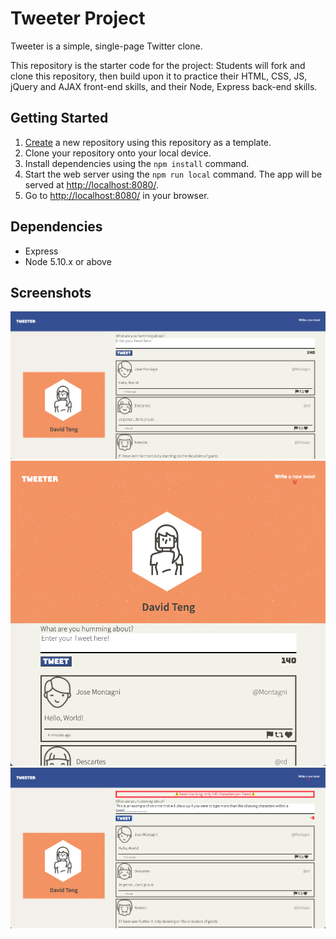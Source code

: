# Tweeter Project

Tweeter is a simple, single-page Twitter clone.

This repository is the starter code for the project: Students will fork and clone this repository, then build upon it to practice their HTML, CSS, JS, jQuery and AJAX front-end skills, and their Node, Express back-end skills.

## Getting Started

1. [Create](https://docs.github.com/en/repositories/creating-and-managing-repositories/creating-a-repository-from-a-template) a new repository using this repository as a template.
2. Clone your repository onto your local device.
3. Install dependencies using the `npm install` command.
3. Start the web server using the `npm run local` command. The app will be served at <http://localhost:8080/>.
4. Go to <http://localhost:8080/> in your browser.

## Dependencies

- Express
- Node 5.10.x or above

## Screenshots
![Screenshot of tweeter on desktop mode](https://github.com/davidteng95/tweeter/blob/master/docs/tweeter_on_desktop.png?raw=true)
![Screenshot of tweeter on mobile/tablet mode](https://github.com/davidteng95/tweeter/blob/master/docs/tweeter_on_mobile_tablet.png?raw=true)
![Screenshot of tweeter slidedown errors](https://github.com/davidteng95/tweeter/blob/master/docs/tweet_error.png?raw=true)